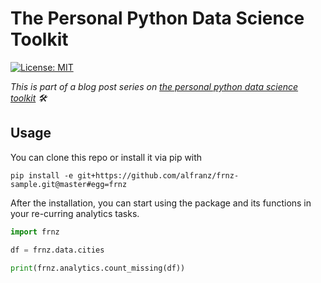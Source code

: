# The Personal Python Data Science Toolkit

[![License: MIT](https://img.shields.io/badge/License-MIT-green.svg)](https://opensource.org/licenses/MIT)

_This is part of a blog post series on [the personal python data science toolkit](http://www.alexfranz.com/posts/personal-python-data-science-toolkit-part-1/) 🛠_


## Usage 

You can clone this repo or install it via pip with

```
pip install -e git+https://github.com/alfranz/frnz-sample.git@master#egg=frnz
```

After the installation, you can start using the package and its functions in your re-curring analytics tasks. 

```python
import frnz

df = frnz.data.cities

print(frnz.analytics.count_missing(df))
```

